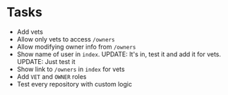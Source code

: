 # Tasks
* Add vets
* Allow only vets to access `/owners`
* Allow modifying owner info from `/owners`
* Show name of user in `index`. UPDATE: It's in, test it and add it for vets. UPDATE: Just test it
* Show link to `/owners` in `index` for vets
* Add `VET` and `OWNER` roles
* Test every repository with custom logic
